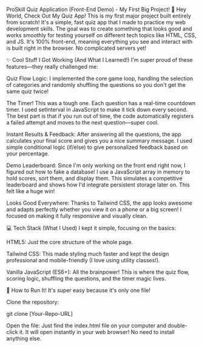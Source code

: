 
ProSkill Quiz Application (Front-End Demo) - My First Big Project!
🥳 Hey World, Check Out My Quiz App!
This is my first major project built entirely from scratch! It's a simple, fast quiz app that I made to practice my web development skills. The goal was to create something that looks good and works smoothly for testing yourself on different tech topics like HTML, CSS, and JS. It's 100% front-end, meaning everything you see and interact with is built right in the browser. No complicated servers yet!

✨ Cool Stuff I Got Working (And What I Learned!)
I'm super proud of these features—they really challenged me:

Quiz Flow Logic: I implemented the core game loop, handling the selection of categories and randomly shuffling the questions so you don't get the same quiz twice!

The Timer! This was a tough one. Each question has a real-time countdown timer. I used setInterval in JavaScript to make it tick down every second. The best part is that if you run out of time, the code automatically registers a failed attempt and moves to the next question—super cool.

Instant Results & Feedback: After answering all the questions, the app calculates your final score and gives you a nice summary message. I used simple conditional logic (if/else) to give personalized feedback based on your percentage.

Demo Leaderboard: Since I'm only working on the front end right now, I figured out how to fake a database! I use a JavaScript array in memory to hold scores, sort them, and display them. This simulates a competitive leaderboard and shows how I'd integrate persistent storage later on. This felt like a huge win!

Looks Good Everywhere: Thanks to Tailwind CSS, the app looks awesome and adapts perfectly whether you view it on a phone or a big screen! I focused on making it fully responsive and visually clean.

💻 Tech Stack (What I Used)
I kept it simple, focusing on the basics:

HTML5: Just the core structure of the whole page.

Tailwind CSS: This made styling much faster and kept the design professional and mobile-friendly (I love using utility classes!).

Vanilla JavaScript (ES6+): All the brainpower! This is where the quiz flow, scoring logic, shuffling the questions, and the timer magic lives.

🚀 How to Run It!
It's super easy because it's only one file!

Clone the repository:

git clone [Your-Repo-URL]

Open the file:
Just find the index.html file on your computer and double-click it. It will open instantly in your web browser! No need to install anything else.

